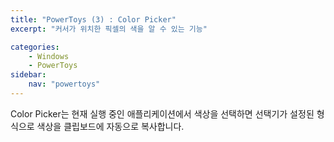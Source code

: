 ```yaml
---
title: "PowerToys (3) : Color Picker"
excerpt: "커서가 위치한 픽셀의 색을 알 수 있는 기능"

categories:
    - Windows
    - PowerToys
sidebar:
    nav: "powertoys"
---
```


Color Picker는 현재 실행 중인 애플리케이션에서 색상을 선택하면 선택기가 설정된 형식으로 색상을 클립보드에 자동으로 복사합니다.
